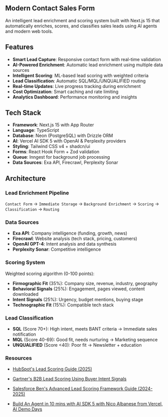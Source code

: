 ## Modern Contact Sales Form

An intelligent lead enrichment and scoring system built with Next.js 15 that
automatically enriches, scores, and classifies sales leads using AI agents and
modern web tools.

## Features

- **Smart Lead Capture**: Responsive contact form with real-time validation
- **AI-Powered Enrichment**: Automatic lead enrichment using multiple data
  sources
- **Intelligent Scoring**: ML-based lead scoring with weighted criteria
- **Lead Classification**: Automatic SQL/MQL/UNQUALIFIED routing
- **Real-time Updates**: Live progress tracking during enrichment
- **Cost Optimization**: Smart caching and rate limiting
- **Analytics Dashboard**: Performance monitoring and insights

## Tech Stack

- **Framework**: Next.js 15 with App Router
- **Language**: TypeScript
- **Database**: Neon (PostgreSQL) with Drizzle ORM
- **AI**: Vercel AI SDK 5 with OpenAI & Perplexity providers
- **Styling**: Tailwind CSS v4 + shadcn/ui
- **Forms**: React Hook Form + Zod validation
- **Queue**: Inngest for background job processing
- **Data Sources**: Exa API, Firecrawl, Perplexity Sonar

## Architecture

### Lead Enrichment Pipeline

`Contact Form` → `Immediate Storage` → `Background Enrichment` → `Scoring` →
`Classification` → `Routing`

### Data Sources

- **Exa API**: Company intelligence (funding, growth, news)
- **Firecrawl**: Website analysis (tech stack, pricing, customers)
- **OpenAI GPT-4**: Intent analysis and data synthesis
- **Perplexity Sonar**: Competitive intelligence

### Scoring System

Weighted scoring algorithm (0-100 points):

- **Firmographic Fit** (35%): Company size, revenue, industry, geography
- **Behavioral Signals** (25%): Engagement, pages viewed, content downloaded
- **Intent Signals** (25%): Urgency, budget mentions, buying stage
- **Technographic Fit** (15%): Compatible tech stack

### Lead Classification

- **SQL** (Score 70+): High intent, meets BANT criteria → Immediate sales
  notification
- **MQL** (Score 40-69): Good fit, needs nurturing → Marketing sequence
- **UNQUALIFIED** (Score <40): Poor fit → Newsletter + education

### Resources

- [HubSpot's Lead Scoring Guide (2025)](https://blog.hubspot.com/marketing/lead-scoring-instructions)

- [Gartner's B2B Lead Scoring Using Buyer Intent Signals](https://www.gartner.com/en/digital-markets/insights/lead-scoring-intent-signals)

- [Salesforce Ben's Advanced Lead Scoring Framework Guide (2024-2025)](https://www.salesforceben.com/advance-your-salesforce-lead-scoring-framework-in-2024/)

- [Build An Agent in 10 mins with AI SDK 5 with Nico Albanese from Vercel, AI Demo Days](https://www.youtube.com/watch?v=TjAbtsPC-Sw)

[screenshot]: https://github.com/vieko/sales-form/blob/e58c1ce1ad8517f8845f7eff1f43187736fed269/screenshots/2025-08-11_08-11-22_screenshot.png
